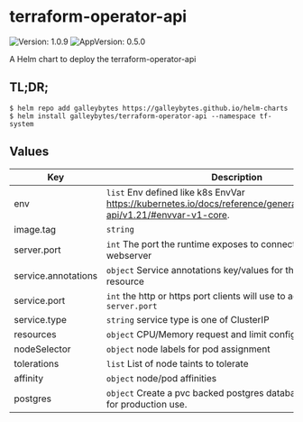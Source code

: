 # terraform-operator-api

![Version: 1.0.9](https://img.shields.io/badge/Version-1.0.9-informational?style=flat-square) ![AppVersion: 0.5.0](https://img.shields.io/badge/AppVersion-0.5.0-informational?style=flat-square)

A Helm chart to deploy the terraform-operator-api

## TL;DR;

```console
$ helm repo add galleybytes https://galleybytes.github.io/helm-charts
$ helm install galleybytes/terraform-operator-api --namespace tf-system
```

## Values

| Key | Description | Default |
|---|---|---|
| env | `list` Env defined like k8s EnvVar https://kubernetes.io/docs/reference/generated/kubernetes-api/v1.21/#envvar-v1-core. | `[]` |
| image.tag | `string`  | `"0.5.0"` |
| server.port | `int` The port the runtime exposes to connect to the webserver | `5555` |
| service.annotations | `object` Service annotations key/values for the service resource | `{}` |
| service.port | `int` the http or https port clients will use to access the `server.port` | `80` |
| service.type | `string` service type is one of ClusterIP | LoadBalancer | NodePort | `"ClusterIP"` |
| resources | `object` CPU/Memory request and limit configuration | `{}` |
| nodeSelector | `object` node labels for pod assignment | `{}` |
| tolerations | `list` List of node taints to tolerate | `[]` |
| affinity | `object` node/pod affinities | `{}` |
| postgres | `object` Create a pvc backed postgres database. Not suitable for production use. | `enabled=false` |
